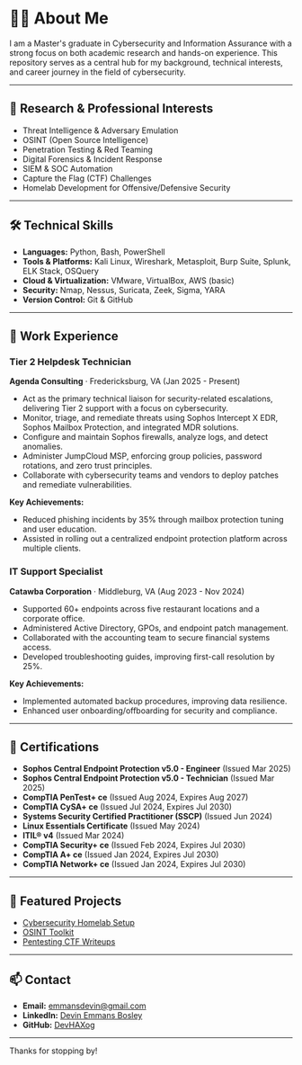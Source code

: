 # 👨‍💻 About Me

I am a Master's graduate in Cybersecurity and Information Assurance with a strong focus on both academic research and hands-on experience. This repository serves as a central hub for my background, technical interests, and career journey in the field of cybersecurity.

---

## 🔬 Research & Professional Interests

- Threat Intelligence & Adversary Emulation  
- OSINT (Open Source Intelligence)  
- Penetration Testing & Red Teaming  
- Digital Forensics & Incident Response  
- SIEM & SOC Automation  
- Capture the Flag (CTF) Challenges  
- Homelab Development for Offensive/Defensive Security

---

## 🛠️ Technical Skills

- **Languages:** Python, Bash, PowerShell  
- **Tools & Platforms:** Kali Linux, Wireshark, Metasploit, Burp Suite, Splunk, ELK Stack, OSQuery  
- **Cloud & Virtualization:** VMware, VirtualBox, AWS (basic)  
- **Security:** Nmap, Nessus, Suricata, Zeek, Sigma, YARA  
- **Version Control:** Git & GitHub

---

## 📜 Work Experience

### Tier 2 Helpdesk Technician  
**Agenda Consulting** · Fredericksburg, VA (Jan 2025 - Present)

- Act as the primary technical liaison for security-related escalations, delivering Tier 2 support with a focus on cybersecurity.  
- Monitor, triage, and remediate threats using Sophos Intercept X EDR, Sophos Mailbox Protection, and integrated MDR solutions.  
- Configure and maintain Sophos firewalls, analyze logs, and detect anomalies.  
- Administer JumpCloud MSP, enforcing group policies, password rotations, and zero trust principles.  
- Collaborate with cybersecurity teams and vendors to deploy patches and remediate vulnerabilities.

**Key Achievements:**
- Reduced phishing incidents by 35% through mailbox protection tuning and user education.  
- Assisted in rolling out a centralized endpoint protection platform across multiple clients.

### IT Support Specialist  
**Catawba Corporation** · Middleburg, VA (Aug 2023 - Nov 2024)

- Supported 60+ endpoints across five restaurant locations and a corporate office.  
- Administered Active Directory, GPOs, and endpoint patch management.  
- Collaborated with the accounting team to secure financial systems access.  
- Developed troubleshooting guides, improving first-call resolution by 25%.

**Key Achievements:**
- Implemented automated backup procedures, improving data resilience.  
- Enhanced user onboarding/offboarding for security and compliance.

---

## 📜 Certifications

- **Sophos Central Endpoint Protection v5.0 - Engineer** (Issued Mar 2025)  
- **Sophos Central Endpoint Protection v5.0 - Technician** (Issued Mar 2025)  
- **CompTIA PenTest+ ce** (Issued Aug 2024, Expires Aug 2027)  
- **CompTIA CySA+ ce** (Issued Jul 2024, Expires Jul 2030)  
- **Systems Security Certified Practitioner (SSCP)** (Issued Jun 2024)  
- **Linux Essentials Certificate** (Issued May 2024)  
- **ITIL® v4** (Issued Mar 2024)  
- **CompTIA Security+ ce** (Issued Feb 2024, Expires Jul 2030)  
- **CompTIA A+ ce** (Issued Jan 2024, Expires Jul 2030)  
- **CompTIA Network+ ce** (Issued Jan 2024, Expires Jul 2030)

---

## 📂 Featured Projects

- [Cybersecurity Homelab Setup](https://github.com/DevHAXog/homelab)  
- [OSINT Toolkit](https://github.com/DevHAXog/osint-tools)  
- [Pentesting CTF Writeups](https://github.com/DevHAXog/ctf-writeups)  

---

## 📫 Contact

- **Email:** emmansdevin@gmail.com
- **LinkedIn:** [Devin Emmans Bosley](https://www.linkedin.com/in/devin-emmans-bosley-491bb9203/)  
- **GitHub:** [DevHAXog](https://github.com/DevHAXog)

---

Thanks for stopping by!
